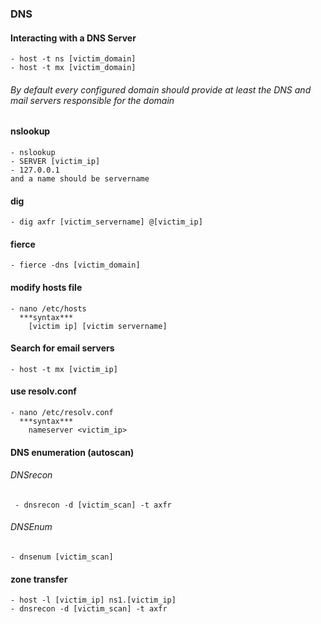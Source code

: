 ### DNS

#### Interacting with a DNS Server
```
- host -t ns [victim_domain]
- host -t mx [victim_domain]
```
###### By default every configured domain should provide at least the DNS and mail servers responsible for the domain

#### nslookup
```
- nslookup
- SERVER [victim_ip]
- 127.0.0.1
and a name should be servername
````

#### dig
```
- dig axfr [victim_servername] @[victim_ip]
```

#### fierce 
```
- fierce -dns [victim_domain]
```

#### modify hosts file
```
- nano /etc/hosts
  ***syntax***
    [victim ip] [victim servername]
```

#### Search for email servers
```
- host -t mx [victim_ip]
```

#### use resolv.conf
```
- nano /etc/resolv.conf
  ***syntax***
    nameserver <victim_ip>
```

#### DNS enumeration (autoscan)
###### DNSrecon
```
 - dnsrecon -d [victim_scan] -t axfr
```

###### DNSEnum
```
- dnsenum [victim_scan]
```

#### zone transfer
```
- host -l [victim_ip] ns1.[victim_ip]
- dnsrecon -d [victim_scan] -t axfr
```
